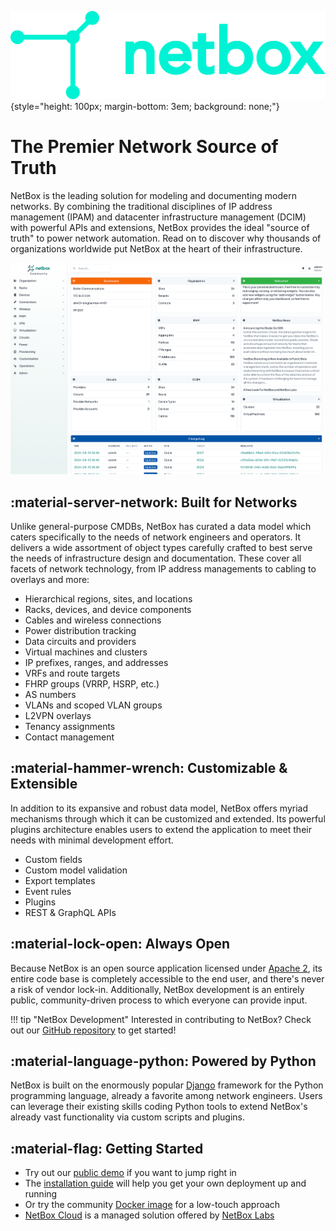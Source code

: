 ![NetBox](netbox_logo.svg "NetBox logo"){style="height: 100px; margin-bottom: 3em; background: none;"}

# The Premier Network Source of Truth

NetBox is the leading solution for modeling and documenting modern networks. By combining the traditional disciplines of IP address management (IPAM) and datacenter infrastructure management (DCIM) with powerful APIs and extensions, NetBox provides the ideal "source of truth" to power network automation. Read on to discover why thousands of organizations worldwide put NetBox at the heart of their infrastructure.

[![NetBox UI](./media/screenshots/home-light.png)](./media/screenshots/home-light.png)

## :material-server-network: Built for Networks

Unlike general-purpose CMDBs, NetBox has curated a data model which caters specifically to the needs of network engineers and operators. It delivers a wide assortment of object types carefully crafted to best serve the needs of infrastructure design and documentation. These cover all facets of network technology, from IP address managements to cabling to overlays and more:

* Hierarchical regions, sites, and locations
* Racks, devices, and device components
* Cables and wireless connections
* Power distribution tracking
* Data circuits and providers
* Virtual machines and clusters
* IP prefixes, ranges, and addresses
* VRFs and route targets
* FHRP groups (VRRP, HSRP, etc.)
* AS numbers
* VLANs and scoped VLAN groups
* L2VPN overlays
* Tenancy assignments
* Contact management

## :material-hammer-wrench: Customizable & Extensible

In addition to its expansive and robust data model, NetBox offers myriad mechanisms through which it can be customized and extended. Its powerful plugins architecture enables users to extend the application to meet their needs with minimal development effort.

* Custom fields
* Custom model validation
* Export templates
* Event rules
* Plugins
* REST & GraphQL APIs

## :material-lock-open: Always Open

Because NetBox is an open source application licensed under [Apache 2](https://www.apache.org/licenses/LICENSE-2.0.html), its entire code base is completely accessible to the end user, and there's never a risk of vendor lock-in. Additionally, NetBox development is an entirely public, community-driven process to which everyone can provide input.

!!! tip "NetBox Development"
    Interested in contributing to NetBox? Check out our [GitHub repository](https://github.com/netbox-community/netbox) to get started!

## :material-language-python: Powered by Python

NetBox is built on the enormously popular [Django](http://www.djangoproject.com/) framework for the Python programming language, already a favorite among network engineers. Users can leverage their existing skills coding Python tools to extend NetBox's already vast functionality via custom scripts and plugins.

## :material-flag: Getting Started

* Try out our [public demo](https://demo.netbox.dev/) if you want to jump right in
* The [installation guide](./installation/index.md) will help you get your own deployment up and running
* Or try the community [Docker image](https://github.com/netbox-community/netbox-docker) for a low-touch approach
* [NetBox Cloud](https://netboxlabs.com/netbox-cloud) is a managed solution offered by [NetBox Labs](https://netboxlabs.com/)
